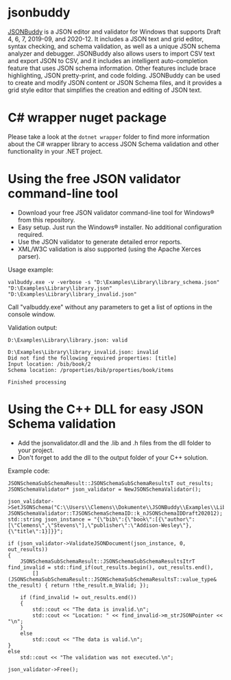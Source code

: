 # jsonbuddy
[JSONBuddy](https://www.json-buddy.com) is a JSON editor and validator for Windows that supports Draft 4, 6, 7, 2019-09, and 2020-12. It includes a JSON text and grid editor, syntax checking, and schema validation, as well as a unique JSON schema analyzer and debugger.
JSONBuddy also allows users to import CSV text and export JSON to CSV, and it includes an intelligent auto-completion feature that uses JSON schema information. Other features include brace highlighting, JSON pretty-print, and code folding.
JSONBuddy can be used to create and modify JSON content or JSON Schema files, and it provides a grid style editor that simplifies the creation and editing of JSON text.

# C# wrapper nuget package
Please take a look at the `dotnet wrapper` folder to find more information about the C# wrapper library to access JSON Schema validation and other functionality in your .NET project.

# Using the free JSON validator command-line tool
- Download your free JSON validator command-line tool for Windows® from this repository.
- Easy setup. Just run the Windows® installer. No additional configuration required.
- Use the JSON validator to generate detailed error reports.
- XML/W3C validation is also supported (using the Apache Xerces parser).

Usage example:

`valbuddy.exe -v -verbose -s "D:\Examples\Library\library_schema.json" "D:\Examples\Library\library.json" "D:\Examples\Library\library_invalid.json"`

Call "valbuddy.exe" without any parameters to get a list of options in the console window.

Validation output:
```
D:\Examples\Library\library.json: valid

D:\Examples\Library\library_invalid.json: invalid
Did not find the following required properties: [title]
Input location: /bib/book/2
Schema location: /properties/bib/properties/book/items

Finished processing
```

# Using the C++ DLL for easy JSON Schema validation
- Add the jsonvalidator.dll and the .lib and .h files from the dll folder to your project.
- Don't forget to add the dll to the output folder of your C++ solution.

Example code:
```
JSONSchemaSubSchemaResult::JSONSchemaSubSchemaResultsT out_results;
JSONSchemaValidator* json_validator = NewJSONSchemaValidator();

json_validator->SetJSONSchema("C:\\Users\\Clemens\\Dokumente\\JSONBuddy\\Examples\\Library\\library_schema.json", JSONSchemaValidator::TJSONSchemaSchemaID::k_nJSONSchemaIDDraft202012);
std::string json_instance = "{\"bib\":{\"book\":[{\"author\":[\"Clemens\",\"Stevens\"],\"publisher\":\"Addison-Wesley\"},{\"title\":1}]}}";

if (json_validator->ValidateJSONDocument(json_instance, 0, out_results))
{
    JSONSchemaSubSchemaResult::JSONSchemaSubSchemaResultsItrT find_invalid = std::find_if(out_results.begin(), out_results.end(),
        [](JSONSchemaSubSchemaResult::JSONSchemaSubSchemaResultsT::value_type& the_result) { return !the_result.m_bValid; });

    if (find_invalid != out_results.end())
    {
        std::cout << "The data is invalid.\n";
        std::cout << "Location: " << find_invalid->m_strJSONPointer << "\n";
    }
    else
        std::cout << "The data is valid.\n";
}
else
    std::cout << "The validation was not executed.\n";

json_validator->Free();
```


